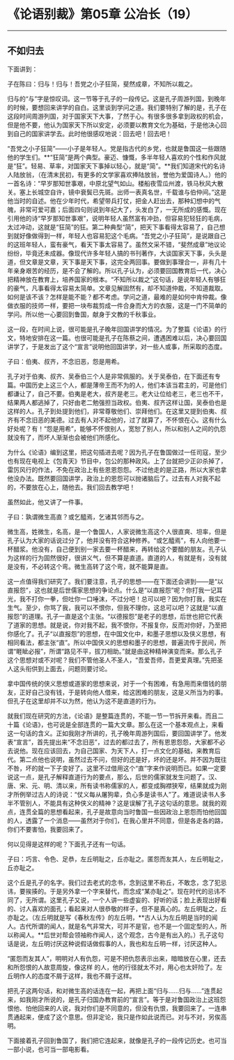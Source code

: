 # 《论语别裁》第05章 公冶长（19）

------

## 不如归去

下面讲到：

子在陈曰：归与！归与！吾党之小子狂简，斐然成章，不知所以裁之。

归与的“与”字是惊叹词。这一节等于孔子的一段传记。这是孔子周游列国，到晚年的时候，要想回来讲学的自白。这里谈到学问之道。我们要特别了解的是，孔子在这段时间周游列国，对于国家天下大事，了然于心。有很多很多拿到政权的机会，但是他不要，他认为国家天下所以安定，必须要以教育文化为基础，于是他决心回到自己的国家讲学去。此时他很感叹地说：回去吧！回去吧！

“吾党之小子狂简”——小子是年轻人。党是指古代的乡党，也就是鲁国这一些跟随他的学生们。**“狂简”是两个典型。豪迈、慷慨，多半年轻人喜欢的个性和作风就是“狂”。轻易、草率，对国家天下事掉以轻心，就是“简”。**我们知道宋代的名诗人陆放翁，（在清末民初，有更多的文学家喜欢捧陆放翁，誉他为爱国诗人。）他的一首名诗：“早岁那知世事艰，中原北望气如山。楼船夜雪瓜州渡，铁马秋风大散关。塞上长城空自许，镜中衰鬓已先斑。出师一表真名世，千载谁与伯仲间。”这是他当时的自述。他在少年时代，希望带兵打仗，把金人赶出去，那种幻想中的气魄，非常可爱可嘉；后面四句则说到年纪大了，头发白了，一无所成的感慨。现在引用他的诗“早岁那知世事艰”，说明年轻人虽然富有冲劲，但容易犯轻狂的毛病，太过冲动，这就是“狂简”的狂。第二种典型“简”，把天下事看得太容易了，自己想到就好像做得到一样，年轻人也容易犯这个毛病。“吾党之小子狂简”，是说跟自己的这班年轻人，蛮有豪气，看天下事太容易了。虽然文采不错，“斐然成章”地议论纷纷，毕竟还未成器。像现代许多年轻人搞的书刊著作，大谈国家天下事，头头是道，但文章是文章，天下事是天下事，这完全两回事。要做到事理合一，非有几十年亲身艰苦的经历，是不会了解的。所以孔子认为，必须要回国教育后一代，决心把精神放在教育上，培养国家的根本。“不知所以裁之”这句话，是说年轻人有够狂的豪气，凡事看得太容易太简单。文章见解固然有，却不知道仲裁，不知道裁取。如何是该不该？怎样是能不能？都不考虑。学问之道，最难的是如何中肯仲裁。像做衣服的技师一样，要把一块布裁剪成一件合身而大方的衣服，这是一门不简单的学问。所以他一心要回到鲁国，献身于文教的千秋事业。

这一段，在时间上说，很可能是孔子晚年回国讲学的情况。为了整篇《论语》的行文，特地安排在这一篇。也很可能是孔子在陈蔡之间，遭遇困难以后，决心要回国讲学了，于是发出了这个“宣言”说明他回国讲学，对一些人或事，所采取的态度。

子曰：伯夷、叔齐，不念旧恶，怨是用希。

孔子对于伯夷、叔齐、吴泰伯三个人是非常佩服的。关于吴泰伯，在下面还有专篇。中国历史上这三个人，都是薄帝王而不为的人，他们本该当君主的，可是他们都谦让了，自己不要。伯夷是老大，叔齐是老三。老大让位给老三，老三也不干，结果两人都逃掉了，只好由老二勉强担当政权。伯夷、叔齐这样让国，吴泰伯也是这样的人。孔子到处提到他们，非常尊敬他们、崇拜他们。在这里又提到伯夷、叔齐有不念旧恶的美德。过去有人对不起他的，过了就算了，不怀恨在心。这有什么好处呢？有！“怨是用希”，能够不怀恨别人，宽恕了别人，所以和别人之间的仇怨就没有了，而坏人渐渐也会被他们所感化。

为什么《论语》编到这里，把这句插进去呢？因为孔子在鲁国做过一任司寇，至少也有现在电视上《包青天》节目中，包公的那种政风。上了台就把少正卯杀掉了，雷厉风行的作法，不免在政治上有些恩恩怨怨。不过他走的是正路，所以大家也拿他没办法。既然要回国讲学，政治上的恩怨可以抛诸脑后了。过去有人对我不起的，不要放在心上，随他去。我们回去教学吧！

虽然如此，他又讲了一件事。

子曰：孰谓微生高直？或乞醯焉，乞诸其邻而与之。

微生高，姓微生，名高，是一个鲁国人，人家说微生高这个人很直爽、坦率，但是孔子认为大家的话说过分了，他并没有符合这种修养。“或乞醯焉”，有人向他要一杯醋浆。他没有，自己便到别一家去要一杯醋来，再转给这个要醋的朋友。孔子认为这样的行为固然很好，很讲义气，但不算是直道。直道的人，有就是有，没有就是没有，不必转这个弯。微生高转了这个弯，就不能算是直。

这一点值得我们研究了。我们要注意，孔子的思想——在下面还会讲到——是“以直报怨”，这也就是后世儒家思想的争论点。什么是“以直报怨”呢？你打我一记耳光，我不打你一拳，但吐你一口唾沫，不过分吧！总可以吧？因为你打我，我实在生气。至少，你骂了我，我可以不恨你，但我不理你，这总可以吧？这就是“以直报怨”的道理。孔子一直是这个主张。“以德报怨”是老子的思想，后世也把它代表了道家的思想。就是说，你对我不起，我不恨你，不报复你，反而对你好，乃至把你感化了。孔子“以直报怨”的思想，在中国文化中，和墨子思想以及侠义思想，有相同看法，都主张“直”。所以中国侠义的思想和墨子的思想，普遍流传于民间，所谓“睚眦必报”，所谓“路见不平，拔刀相助。”就是由这种精神演变而来。那么孔子这个思想对或不对呢？我们不管他圣人不圣人，“吾爱吾师，吾更爱真理。”先把圣人这头衔供到上面去，问题则要讨论。

拿中国传统的侠义思想或道家的思想来说，对于一个有困难，有急用而来借钱的朋友，正好自己没有钱，于是转向他人借来，给这困难的朋友，这是义所当为的事。但孔子在这里却并不以为然，他认为这不是直道的行为。

就我们现在研究的方法，《论语》是整篇连贯的，不能一节一节拆开来看。而且二十篇《论语》，也可说是全部连贯的一篇大文章。那么在这一个基本观点上，来看这一句话的含义。正如我刚才所讲的，孔子晚年周游列国后，要回国讲学了。他发表“宣言”，首先提出来“不念旧恶”，过去的都过去了，所有恩恩怨怨，大家都不必去说他。现在应该回去，为自己国家、为天下人，打一点文化的基础，来教育后代。第二点他也说明，虽然过去不问，但好的还是好，坏的还是坏。并不因为既往不咎，坏的就一下子变好了。这里不过借用这个“直”字来作说明而已。如果一定要说这一点，是孔子解释直道行为的要点，那么，后世的儒家就发生问题了。汉、唐、宋、元、明、清以来，所有读书称儒家的人，都变成胸襟狭窄，结果就成为刚才所例举过古人的诗说：“仗义每从屠狗辈，负心多是读书人”了。难道说读书人多半不管别人，不能具有这种侠义的精神？这是误解了孔子这句话的意思。就我的观点，连贯全篇的思想看起来，孔子是故意向当时鲁国一些因政治上恩怨而怕他回国的人，透露了一个消息——虽然对于你们，在我心里并不同意，但是各走各的路，你们不要害怕，我要回来了。

何以见得是这样的呢？下面孔子还有一句话。

子曰：巧言、令色、足恭，左丘明耻之，丘亦耻之。匿怨而友其人，左丘明耻之，丘亦耻之。

这个丘是孔子的名字。我们过去老式的念书，念到这里不称丘，不敢念，念了犯忌讳，要挨揍的。于是另外拿一个字来替代，而念成“某亦耻之”。现在时代的忌讳不同了，无所谓。这里孔子又说，一个人讲一些虚妄的、好听的话；脸上表现出好看的、讨人喜欢的面孔；看起来对人很恭敬的样子，但不是真心的。左丘明耻之，丘亦耻之。（左丘明就是写《春秋左传》的左丘明，**古人认为左丘明是当时的闻人。古代所谓的闻人，就是名气非常大，可并不是官，也不是一个固定型的人，所以称闻人。**后世对帮会领袖称作闻人，这个观念，古今是有出入的。）孔子这句话是说，左丘明讨厌这种说假话做假事的人，我也和左丘明一样，讨厌这种人。

“匿怨而友其人”，明明对人有仇怨，可是不把仇怨表示出来，暗暗放在心里，还去和所怨恨的人故意周旋，像这样 的人，他的行径就太不对，用心也太奸险了。左丘明作人的态度不屑于这样，我也不屑于这样。

把孔子这两句话，和对微生高的话连在一起，再把上面“归与……归与……”连贯起来，如我刚才所说的，是孔子归国办教育前的“宣言”。等于是对鲁国政治上这班怨恨他、怕他回来的人说，我对你们是不同意的，但没有仇恨，我要回来了。一连串贯通起来，便成了这个意思。但非定论，我只是作如此说而已。对与不对，另俟高明。

下面接着孔子回到鲁国了，我们把它连起来，就像是孔子的一段传记历史。也可当一部小说，也可当一部电影看。

